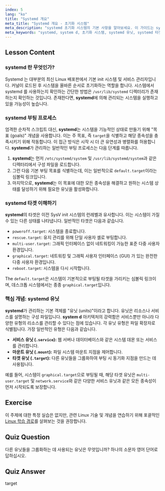 ```yaml
---
index: 5
lang: "ko"
title: "Systemd 개요"
meta_title: "Systemd 개요 - 초기화 시스템"
meta_description: "systemd 초기화 시스템의 기본 사항을 알아보세요. 이 가이드는 systemd(또는 system d) 가 유닛과 타겟을 사용하여 Linux 부팅 프로세스와 시스템 서비스를 관리하는 방법을 다룹니다. Linux 초기화의 현대 표준 핵심 개념을 이해하세요."
meta_keywords: "systemd, system d, 초기화 시스템, systemd 유닛, systemd 타겟, 리눅스 부팅 프로세스, 리눅스 서비스, 시스템 관리, 입문, 튜토리얼"
---
```


## Lesson Content

### systemd 란 무엇인가?

Systemd 는 대부분의 최신 Linux 배포판에서 기본 init 시스템 및 서비스 관리자입니다. 커널이 로드된 후 시스템을 올바른 순서로 초기화하는 역할을 합니다. 시스템에서 systemd 를 사용하는지 확인하는 간단한 방법은 `/usr/lib/systemd` 디렉터리가 존재하는지 확인하는 것입니다. 존재한다면, **systemd**에 의해 관리되는 시스템을 실행하고 있을 가능성이 높습니다.

### systemd 부팅 프로세스

엄격한 순차적 스크립트 대신, **systemd**는 시스템을 기능적인 상태로 만들기 위해 "목표 (goals)" 개념을 사용합니다. 이는 주 목표, 즉 `target`을 식별하고 해당 종속성을 충족시키기 위해 작동합니다. 이 접근 방식은 시작 시 더 큰 유연성과 병렬화를 허용합니다. **systemd**가 관리하는 일반적인 부팅 프로세스는 다음 단계를 따릅니다.

1. **systemd**는 먼저 `/etc/systemd/system` 및 `/usr/lib/systemd/system`과 같은 디렉터리에서 구성 파일을 로드합니다.
2. 그런 다음 기본 부팅 목표를 식별하는데, 이는 일반적으로 `default.target`이라는 심볼릭 링크입니다.
3. 마지막으로, **systemd**는 이 목표에 대한 모든 종속성을 해결하고 원하는 시스템 상태를 달성하기 위해 필요한 유닛을 활성화합니다.

### systemd 타겟 이해하기

**systemd**의 타겟은 이전 SysV init 시스템의 런레벨과 유사합니다. 이는 시스템이 가질 수 있는 다른 상태를 나타냅니다. 일반적인 타겟은 다음과 같습니다.

- `poweroff.target`: 시스템을 종료합니다.
- `rescue.target`: 유지 관리를 위해 단일 사용자 셸로 부팅합니다.
- `multi-user.target`: 그래픽 인터페이스 없이 네트워킹이 가능한 표준 다중 사용자 환경입니다.
- `graphical.target`: 네트워킹 및 그래픽 사용자 인터페이스 (GUI) 가 있는 완전한 다중 사용자 환경입니다.
- `reboot.target`: 시스템을 다시 시작합니다.

The `default.target`은 시스템이 기본적으로 부팅될 타겟을 가리키는 심볼릭 링크이며, 데스크톱 시스템에서는 종종 `graphical.target`입니다.

### 핵심 개념: systemd 유닛

**systemd**가 관리하는 기본 객체를 "유닛 (units)"이라고 합니다. 유닛은 리소스나 서비스를 설명하는 구성 파일입니다. **system d** 아키텍처의 강력함은 서비스뿐만 아니라 다양한 유형의 리소스를 관리할 수 있다는 점에 있습니다. 각 유닛 유형은 파일 확장자로 식별됩니다. 가장 일반적인 유형은 다음과 같습니다.

- **서비스 유닛 (`.service`):** 웹 서버나 데이터베이스와 같은 시스템 데몬 또는 서비스를 관리합니다.
- **마운트 유닛 (`.mount`):** 파일 시스템 마운트 지점을 제어합니다.
- **타겟 유닛 (`.target`):** 다른 유닛들을 그룹화하여 부팅 시 동기화 지점을 만드는 데 사용됩니다.

예를 들어, 시스템이 `graphical.target`으로 부팅될 때, 해당 타겟 유닛은 `multi-user.target` 및 `network.service`와 같은 다양한 서비스 유닛과 같은 모든 종속성이 먼저 시작되도록 보장합니다.

## Exercise

이 주제에 대한 특정 실습은 없지만, 관련 Linux 기술 및 개념을 연습하기 위해 포괄적인 [Linux 학습 경로](https://labex.io/ko/learn/linux)를 살펴보는 것을 권장합니다.

## Quiz Question

다른 유닛들을 그룹화하는 데 사용되는 유닛은 무엇입니까? 하나의 소문자 영어 단어로 답하십시오.

## Quiz Answer

target
